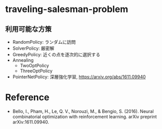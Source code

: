 # traveling-salesman-problem

## 利用可能な方策
- RandomPolicy: ランダムに訪問
- SolverPolicy: 厳密解
- GreedyPolicy: 近くの点を逐次的に選択する
- Annealing
    - TwoOptPolicy
    - ThreeOptPolicy
- PointerNetPolicy: 深層強化学習, https://arxiv.org/abs/1611.09940


# Reference
- Bello, I., Pham, H., Le, Q. V., Norouzi, M., & Bengio, S. (2016). Neural combinatorial optimization with reinforcement learning. arXiv preprint arXiv:1611.09940.
